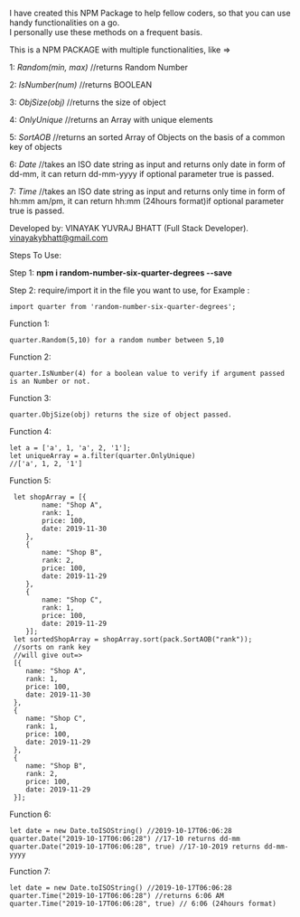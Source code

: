 I have created this NPM Package to help fellow coders, so that you can use handy functionalities on a go.<br/>
I personally use these methods on a frequent basis.

This is a NPM PACKAGE with multiple functionalities, like =>

1: _Random(min, max)_ //returns Random Number
 
2: _IsNumber(num)_ //returns BOOLEAN

3: _ObjSize(obj)_ //returns the size of object 

4: _OnlyUnique_ //returns an Array with unique elements

5: _SortAOB_ //returns an sorted Array of Objects on the basis of a common key of objects

6: _Date_ //takes an ISO date string as input and returns only date in form of dd-mm,
            it can return dd-mm-yyyy if optional parameter true is passed.

7: _Time_ //takes an ISO date string as input and returns only time in form of hh:mm am/pm,
            it can return hh:mm (24hours format)if optional parameter true is passed.
            
Developed by: VINAYAK YUVRAJ BHATT (Full Stack Developer).
vinayakybhatt@gmail.com




Steps To Use:

Step 1: **npm i random-number-six-quarter-degrees --save**

Step 2: require/import it in the file you want to use, for Example :
 
    import quarter from 'random-number-six-quarter-degrees';

Function 1:    

    quarter.Random(5,10) for a random number between 5,10

Function 2:
 
    quarter.IsNumber(4) for a boolean value to verify if argument passed is an Number or not.

Function 3:
    
    quarter.ObjSize(obj) returns the size of object passed.

Function 4:

    let a = ['a', 1, 'a', 2, '1'];
    let uniqueArray = a.filter(quarter.OnlyUnique)
    //['a', 1, 2, '1']
        
Function 5:
    
     let shopArray = [{
            name: "Shop A",
            rank: 1,
            price: 100,
            date: 2019-11-30
        },
        {
            name: "Shop B",
            rank: 2,
            price: 100,
            date: 2019-11-29
        },
        {
            name: "Shop C",
            rank: 1,
            price: 100,
            date: 2019-11-29
        }];
     let sortedShopArray = shopArray.sort(pack.SortAOB("rank"));
     //sorts on rank key
     //will give out=>
     [{
        name: "Shop A",
        rank: 1,
        price: 100,
        date: 2019-11-30
     },
     {
        name: "Shop C",
        rank: 1,
        price: 100,
        date: 2019-11-29
     },
     {
        name: "Shop B",
        rank: 2,
        price: 100,
        date: 2019-11-29
     }];

Function 6: 
    
    let date = new Date.toISOString() //2019-10-17T06:06:28
    quarter.Date("2019-10-17T06:06:28") //17-10 returns dd-mm
    quarter.Date("2019-10-17T06:06:28", true) //17-10-2019 returns dd-mm-yyyy

Function 7: 
    
    let date = new Date.toISOString() //2019-10-17T06:06:28
    quarter.Time("2019-10-17T06:06:28") //returns 6:06 AM
    quarter.Time("2019-10-17T06:06:28", true) // 6:06 (24hours format)
    
    
    
  

